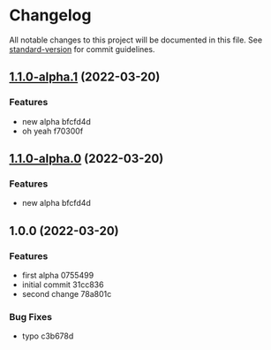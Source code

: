 # Changelog

All notable changes to this project will be documented in this file. See [standard-version](https://github.com/conventional-changelog/standard-version) for commit guidelines.

## [1.1.0-alpha.1](///compare/v1.0.0...v1.1.0-alpha.1) (2022-03-20)


### Features

* new alpha bfcfd4d
* oh yeah f70300f

## [1.1.0-alpha.0](///compare/v1.0.0...v1.1.0-alpha.0) (2022-03-20)


### Features

* new alpha bfcfd4d

## 1.0.0 (2022-03-20)


### Features

* first alpha 0755499
* initial commit 31cc836
* second change 78a801c


### Bug Fixes

* typo c3b678d
